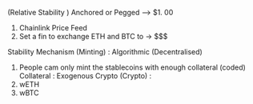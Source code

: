 (Relative Stability ) Anchored or Pegged --> $1.  00
 1.  Chainlink Price Feed
 2.  Set a fin to exchange ETH and BTC to -> $$$

Stability Mechanism (Minting) : Algorithmic (Decentralised)
 1.  People cam only mint the stablecoins with enough collateral (coded)
Collateral : Exogenous Crypto (Crypto) :
 1.  wETH
 2.  wBTC




